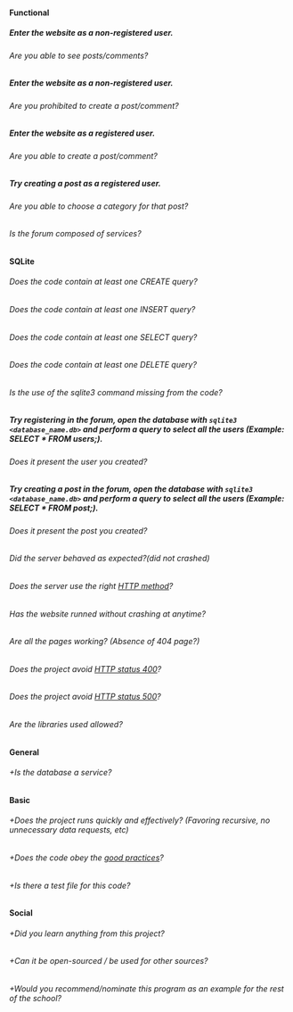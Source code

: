 #### Functional

##### Enter the website as a non-registered user.

###### Are you able to see posts/comments?

##### Enter the website as a non-registered user.

###### Are you prohibited to create a post/comment?

##### Enter the website as a registered user.

###### Are you able to create a post/comment?

##### Try creating a post as a registered user.

###### Are you able to choose a category for that post?

###### Is the forum composed of services?

#### SQLite

###### Does the code contain at least one CREATE query?

###### Does the code contain at least one INSERT query?

###### Does the code contain at least one SELECT query?

###### Does the code contain at least one DELETE query?

###### Is the use of the sqlite3 command missing from the code?

##### Try registering in the forum, open the database with `sqlite3 <database_name.db>` and perform a query to select all the users (Example: SELECT * FROM users;).

###### Does it present the user you created?

##### Try creating a post in the forum, open the database with `sqlite3 <database_name.db>` and perform a query to select all the users (Example: SELECT * FROM post;).

###### Does it present the post you created?


###### Did the server behaved as expected?(did not crashed)

###### Does the server use the right [HTTP method](https://developer.mozilla.org/en-US/docs/Web/HTTP/Methods)?

###### Has the website runned without crashing at anytime?

###### Are all the pages working? (Absence of 404 page?)

###### Does the project avoid [HTTP status 400](https://kinsta.com/knowledgebase/400-bad-request/#causes)?

###### Does the project avoid [HTTP status 500](https://www.restapitutorial.com/httpstatuscodes.html)?

###### Are the libraries used allowed?

#### General

###### +Is the database a service?

#### Basic

###### +Does the project runs quickly and effectively? (Favoring recursive, no unnecessary data requests, etc)

###### +Does the code obey the [good practices](https://public.01-edu.org/subjects/good-practices.en)?

###### +Is there a test file for this code?

#### Social

###### +Did you learn anything from this project?

###### +Can it be open-sourced / be used for other sources?

###### +Would you recommend/nominate this program as an example for the rest of the school?